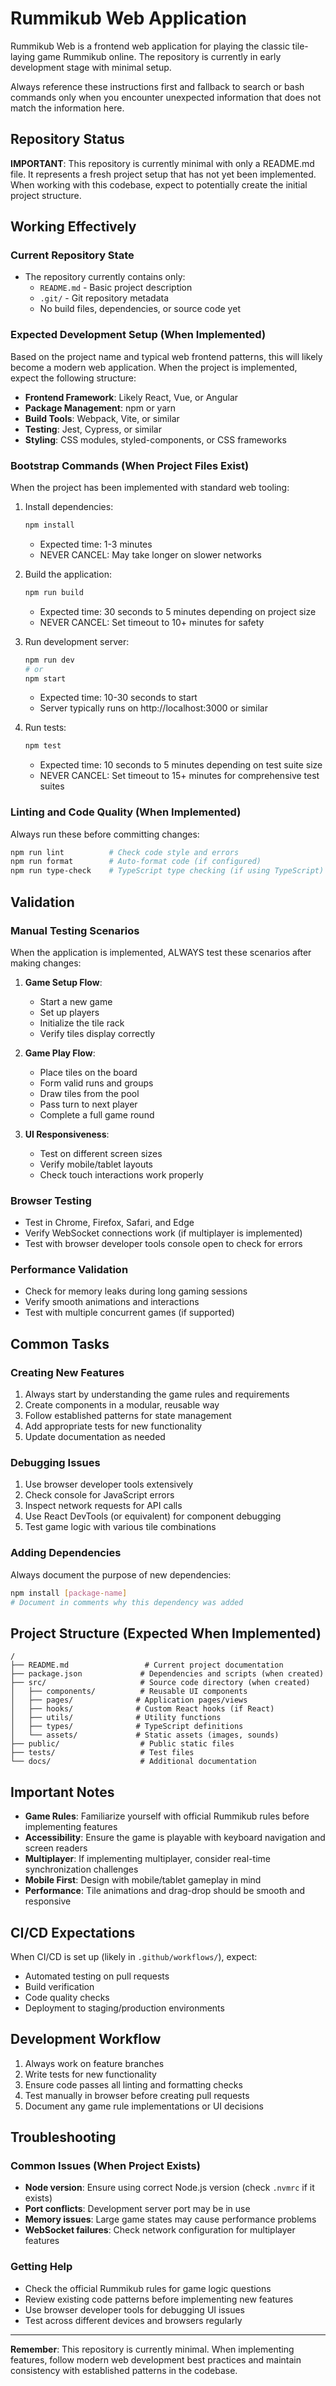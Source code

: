 # Rummikub Web Application

Rummikub Web is a frontend web application for playing the classic tile-laying game Rummikub online. The repository is currently in early development stage with minimal setup.

Always reference these instructions first and fallback to search or bash commands only when you encounter unexpected information that does not match the information here.

## Repository Status

**IMPORTANT**: This repository is currently minimal with only a README.md file. It represents a fresh project setup that has not yet been implemented. When working with this codebase, expect to potentially create the initial project structure.

## Working Effectively

### Current Repository State
- The repository currently contains only:
  - `README.md` - Basic project description
  - `.git/` - Git repository metadata
  - No build files, dependencies, or source code yet

### Expected Development Setup (When Implemented)
Based on the project name and typical web frontend patterns, this will likely become a modern web application. When the project is implemented, expect the following structure:

- **Frontend Framework**: Likely React, Vue, or Angular
- **Package Management**: npm or yarn
- **Build Tools**: Webpack, Vite, or similar
- **Testing**: Jest, Cypress, or similar
- **Styling**: CSS modules, styled-components, or CSS frameworks

### Bootstrap Commands (When Project Files Exist)
When the project has been implemented with standard web tooling:

1. Install dependencies:
   ```bash
   npm install
   ```
   - Expected time: 1-3 minutes
   - NEVER CANCEL: May take longer on slower networks

2. Build the application:
   ```bash
   npm run build
   ```
   - Expected time: 30 seconds to 5 minutes depending on project size
   - NEVER CANCEL: Set timeout to 10+ minutes for safety

3. Run development server:
   ```bash
   npm run dev
   # or
   npm start
   ```
   - Expected time: 10-30 seconds to start
   - Server typically runs on http://localhost:3000 or similar

4. Run tests:
   ```bash
   npm test
   ```
   - Expected time: 10 seconds to 5 minutes depending on test suite size
   - NEVER CANCEL: Set timeout to 15+ minutes for comprehensive test suites

### Linting and Code Quality (When Implemented)
Always run these before committing changes:
```bash
npm run lint          # Check code style and errors
npm run format        # Auto-format code (if configured)
npm run type-check    # TypeScript type checking (if using TypeScript)
```

## Validation

### Manual Testing Scenarios
When the application is implemented, ALWAYS test these scenarios after making changes:

1. **Game Setup Flow**:
   - Start a new game
   - Set up players
   - Initialize the tile rack
   - Verify tiles display correctly

2. **Game Play Flow**:
   - Place tiles on the board
   - Form valid runs and groups
   - Draw tiles from the pool
   - Pass turn to next player
   - Complete a full game round

3. **UI Responsiveness**:
   - Test on different screen sizes
   - Verify mobile/tablet layouts
   - Check touch interactions work properly

### Browser Testing
- Test in Chrome, Firefox, Safari, and Edge
- Verify WebSocket connections work (if multiplayer is implemented)
- Test with browser developer tools console open to check for errors

### Performance Validation
- Check for memory leaks during long gaming sessions
- Verify smooth animations and interactions
- Test with multiple concurrent games (if supported)

## Common Tasks

### Creating New Features
1. Always start by understanding the game rules and requirements
2. Create components in a modular, reusable way
3. Follow established patterns for state management
4. Add appropriate tests for new functionality
5. Update documentation as needed

### Debugging Issues
1. Use browser developer tools extensively
2. Check console for JavaScript errors
3. Inspect network requests for API calls
4. Use React DevTools (or equivalent) for component debugging
5. Test game logic with various tile combinations

### Adding Dependencies
Always document the purpose of new dependencies:
```bash
npm install [package-name]
# Document in comments why this dependency was added
```

## Project Structure (Expected When Implemented)

```
/
├── README.md                 # Current project documentation
├── package.json             # Dependencies and scripts (when created)
├── src/                     # Source code directory (when created)
│   ├── components/          # Reusable UI components
│   ├── pages/              # Application pages/views
│   ├── hooks/              # Custom React hooks (if React)
│   ├── utils/              # Utility functions
│   ├── types/              # TypeScript definitions
│   └── assets/             # Static assets (images, sounds)
├── public/                  # Public static files
├── tests/                   # Test files
└── docs/                    # Additional documentation
```

## Important Notes

- **Game Rules**: Familiarize yourself with official Rummikub rules before implementing features
- **Accessibility**: Ensure the game is playable with keyboard navigation and screen readers
- **Multiplayer**: If implementing multiplayer, consider real-time synchronization challenges
- **Mobile First**: Design with mobile/tablet gameplay in mind
- **Performance**: Tile animations and drag-drop should be smooth and responsive

## CI/CD Expectations

When CI/CD is set up (likely in `.github/workflows/`), expect:
- Automated testing on pull requests
- Build verification
- Code quality checks
- Deployment to staging/production environments

## Development Workflow

1. Always work on feature branches
2. Write tests for new functionality
3. Ensure code passes all linting and formatting checks
4. Test manually in browser before creating pull requests
5. Document any game rule implementations or UI decisions

## Troubleshooting

### Common Issues (When Project Exists)
- **Node version**: Ensure using correct Node.js version (check `.nvmrc` if it exists)
- **Port conflicts**: Development server port may be in use
- **Memory issues**: Large game states may cause performance problems
- **WebSocket failures**: Check network configuration for multiplayer features

### Getting Help
- Check the official Rummikub rules for game logic questions
- Review existing code patterns before implementing new features
- Use browser developer tools for debugging UI issues
- Test across different devices and browsers regularly

---

**Remember**: This repository is currently minimal. When implementing features, follow modern web development best practices and maintain consistency with established patterns in the codebase.